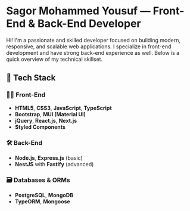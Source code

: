 # Sagor Mohammed Yousuf — Front-End & Back-End Developer

Hi! I'm a passionate and skilled developer focused on building modern, responsive, and scalable web applications. I specialize in front-end development and have strong back-end experience as well. Below is a quick overview of my technical skillset.



## 🚀 Tech Stack

### 🧑‍🎨 Front-End
- **HTML5**, **CSS3**, **JavaScript**, **TypeScript**
- **Bootstrap**, **MUI (Material UI)**
- **jQuery**, **React.js**, **Next.js**
- **Styled Components**

### 🛠️ Back-End
- **Node.js**, **Express.js** (basic)
- **NestJS** with **Fastify** (advanced)

### 🗃️ Databases & ORMs
- **PostgreSQL**, **MongoDB**
- **TypeORM**, **Mongoose**



